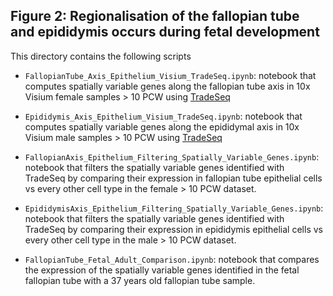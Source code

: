 ## Figure 2: Regionalisation of the fallopian tube and epididymis occurs during fetal development

This directory contains the following scripts 

- `FallopianTube_Axis_Epithelium_Visium_TradeSeq.ipynb`: notebook that computes spatially variable genes along the fallopian tube axis in 10x Visium female samples > 10 PCW using [TradeSeq](https://github.com/statOmics/tradeSeq)
  
- `Epididymis_Axis_Epithelium_Visium_TradeSeq.ipynb`: notebook that computes spatially variable genes along the epididymal axis in 10x Visium male samples > 10 PCW using [TradeSeq](https://github.com/statOmics/tradeSeq)
  
- `FallopianAxis_Epithelium_Filtering_Spatially_Variable_Genes.ipynb`: notebook that filters the spatially variable genes identified with TradeSeq by comparing their expression in fallopian tube epithelial cells vs every other cell type in the female > 10 PCW dataset.
  
- `EpididymisAxis_Epithelium_Filtering_Spatially_Variable_Genes.ipynb`: notebook that filters the spatially variable genes identified with TradeSeq by comparing their expression in epididymis epithelial cells vs every other cell type in the male > 10 PCW dataset.
  
- `FallopianTube_Fetal_Adult_Comparison.ipynb`: notebook that compares the expression of the spatially variable genes identified in the fetal fallopian tube with a 37 years old fallopian tube sample. 



